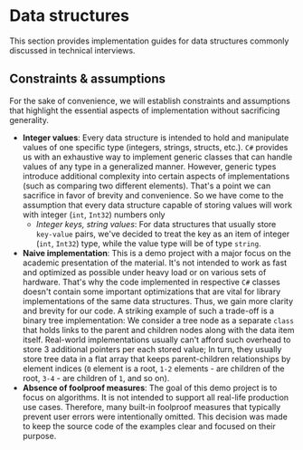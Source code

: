 # Data structures

This section provides implementation guides for data structures commonly discussed in technical
interviews.

## Constraints & assumptions

For the sake of convenience, we will establish constraints and assumptions that highlight the
essential aspects of implementation without sacrificing generality.

* **Integer values**: Every data structure is intended to hold and manipulate values of one
  specific type (integers, strings, structs, etc.). `C#` provides us with an exhaustive way to
  implement generic classes that can handle values of any type in a generalized manner. However,
  generic types introduce additional complexity into certain aspects of implementations (such as
  comparing two different elements). That's a point we can sacrifice in favor of brevity and
  convenience. So we have come to the assumption that every data structure capable of storing
  values will work with integer (`int`, `Int32`) numbers only
  * _Integer keys, string values_: For data structures that usually store `key-value` pairs, we've
    decided to treat the key as an item of integer (`int`, `Int32`) type, while the value type will
    be of type `string`.
* **Naive implementation**: This is a demo project with a major focus on the academic presentation
  of the material. It's not intended to work as fast and optimized as possible under heavy load or
  on various sets of hardware. That's why the code implemented in respective `C#` classes doesn't
  contain some important optimizations that are vital for library implementations of the same data
  structures. Thus, we gain more clarity and brevity for our code. A striking example of such a
  trade-off is a binary tree implementation: We consider a tree node as a separate `class` that
  holds links to the parent and children nodes along with the data item itself. Real-world
  implementations usually can't afford such overhead to store 3 additional pointers per each stored
  value; In turn, they usually store tree data in a flat array that keeps parent-children
  relationships by element indices (`0` element is a root, `1-2` elements - are children of the
  root, `3-4` - are children of `1`, and so on).
* **Absence of foolproof measures**: The goal of this demo project is to focus on algorithms.
  It is not intended to support all real-life production use cases. Therefore, many built-in foolproof
  measures that typically prevent user errors were intentionally omitted. This decision was made to
  keep the source code of the examples clear and focused on their purpose.
